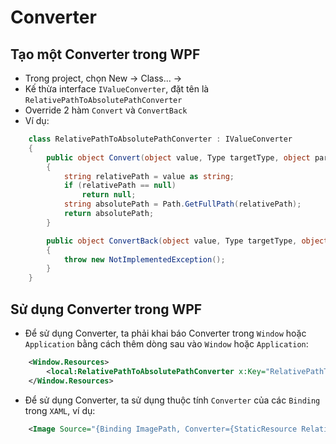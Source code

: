 # Converter

## Tạo một Converter trong WPF
- Trong project, chọn New &rarr; Class... &rarr;
- Kế thừa interface `IValueConverter`, đặt tên là `RelativePathToAbsolutePathConverter`
- Override 2 hàm `Convert` và `ConvertBack`
- Ví dụ:
```csharp
    class RelativePathToAbsolutePathConverter : IValueConverter
    {
        public object Convert(object value, Type targetType, object parameter, CultureInfo culture)
        {
            string relativePath = value as string;
            if (relativePath == null)
                return null;
            string absolutePath = Path.GetFullPath(relativePath);
            return absolutePath;
        }

        public object ConvertBack(object value, Type targetType, object parameter, CultureInfo culture)
        {
            throw new NotImplementedException();
        }
    }
```

## Sử dụng Converter trong WPF
- Để sử dụng Converter, ta phải khai báo Converter trong `Window` hoặc `Application` bằng cách thêm dòng sau vào `Window` hoặc `Application`:
```xml
    <Window.Resources>
        <local:RelativePathToAbsolutePathConverter x:Key="RelativePathToAbsolutePathConverter" />
    </Window.Resources>
```

- Để sử dụng Converter, ta sử dụng thuộc tính `Converter` của các `Binding` trong `XAML`, ví dụ:
```xml
    <Image Source="{Binding ImagePath, Converter={StaticResource RelativePathToAbsolutePathConverter}}" />
```

